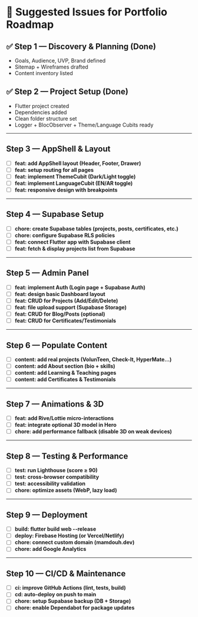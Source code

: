 # 📌 Suggested Issues for Portfolio Roadmap

## ✅ Step 1 — Discovery & Planning (Done)
- Goals, Audience, UVP, Brand defined
- Sitemap + Wireframes drafted
- Content inventory listed

## ✅ Step 2 — Project Setup (Done)
- Flutter project created
- Dependencies added
- Clean folder structure set
- Logger + BlocObserver + Theme/Language Cubits ready

---

## Step 3 — AppShell & Layout
- [ ] **feat: add AppShell layout (Header, Footer, Drawer)**
- [ ] **feat: setup routing for all pages**
- [ ] **feat: implement ThemeCubit (Dark/Light toggle)**
- [ ] **feat: implement LanguageCubit (EN/AR toggle)**
- [ ] **feat: responsive design with breakpoints**

---

## Step 4 — Supabase Setup
- [ ] **chore: create Supabase tables (projects, posts, certificates, etc.)**
- [ ] **chore: configure Supabase RLS policies**
- [ ] **feat: connect Flutter app with Supabase client**
- [ ] **feat: fetch & display projects list from Supabase**

---

## Step 5 — Admin Panel
- [ ] **feat: implement Auth (Login page + Supabase Auth)**
- [ ] **feat: design basic Dashboard layout**
- [ ] **feat: CRUD for Projects (Add/Edit/Delete)**
- [ ] **feat: file upload support (Supabase Storage)**
- [ ] **feat: CRUD for Blog/Posts (optional)**
- [ ] **feat: CRUD for Certificates/Testimonials**

---

## Step 6 — Populate Content
- [ ] **content: add real projects (VolunTeen, Check-It, HyperMate…)**
- [ ] **content: add About section (bio + skills)**
- [ ] **content: add Learning & Teaching pages**
- [ ] **content: add Certificates & Testimonials**

---

## Step 7 — Animations & 3D
- [ ] **feat: add Rive/Lottie micro-interactions**
- [ ] **feat: integrate optional 3D model in Hero**
- [ ] **chore: add performance fallback (disable 3D on weak devices)**

---

## Step 8 — Testing & Performance
- [ ] **test: run Lighthouse (score ≥ 90)**
- [ ] **test: cross-browser compatibility**
- [ ] **test: accessibility validation**
- [ ] **chore: optimize assets (WebP, lazy load)**

---

## Step 9 — Deployment
- [ ] **build: flutter build web --release**
- [ ] **deploy: Firebase Hosting (or Vercel/Netlify)**
- [ ] **chore: connect custom domain (mamdouh.dev)**
- [ ] **chore: add Google Analytics**

---

## Step 10 — CI/CD & Maintenance
- [ ] **ci: improve GitHub Actions (lint, tests, build)**
- [ ] **cd: auto-deploy on push to main**
- [ ] **chore: setup Supabase backup (DB + Storage)**
- [ ] **chore: enable Dependabot for package updates**
